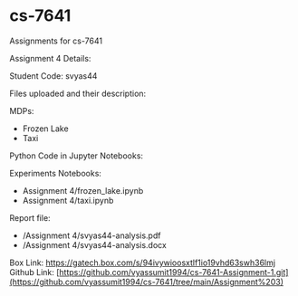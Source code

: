 # cs-7641
Assignments for cs-7641

Assignment 4 Details:

Student Code: svyas44

Files uploaded and their description:

MDPs:
- Frozen Lake
- Taxi

Python Code in Jupyter Notebooks: 

Experiments Notebooks:
- Assignment 4/frozen_lake.ipynb
- Assignment 4/taxi.ipynb

Report file: 
- /Assignment 4/svyas44-analysis.pdf 
- /Assignment 4/svyas44-analysis.docx

Box Link: https://gatech.box.com/s/94ivywioosxtlf1io19vhd63swh36lmj
Github Link: [https://github.com/vyassumit1994/cs-7641-Assignment-1.git](https://github.com/vyassumit1994/cs-7641/tree/main/Assignment%203)
